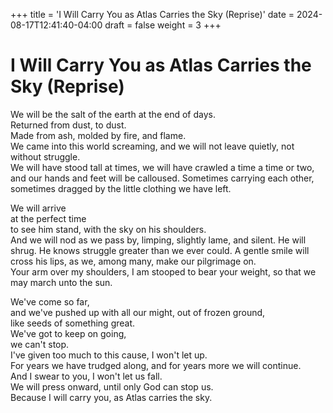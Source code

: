 +++
title = 'I Will Carry You as Atlas Carries the Sky (Reprise)'
date = 2024-08-17T12:41:40-04:00
draft = false
weight = 3
+++

# I Will Carry You as Atlas Carries the Sky (Reprise)

We will be the salt of the earth at the end of days.  
Returned from dust, to dust.  
Made from ash, molded by fire, and flame.  
We came into this world screaming, and we will not leave quietly, not without struggle.  
We will have stood tall at times, we will have crawled a time a time or two,  
and our hands and feet will be calloused.
Sometimes carrying each other, sometimes dragged by the little clothing we have left.

We will arrive  
at the perfect time  
to see him stand, with the sky on his shoulders.  
And we will nod as we pass by, limping, slightly lame, and silent. He will shrug. He knows struggle greater than we ever could.
A gentle smile will cross his lips, as we, among many, make our pilgrimage on.  
Your arm over my shoulders, I am stooped to bear your weight, so that we may march unto the sun.

We've come so far,  
and we've pushed up with all our might, out of frozen ground,  
like seeds of something great.  
We've got to keep on going,  
we can't stop.  
I've given too much to this cause, I won't let up.  
For years we have trudged along, and for years more we will continue.  
And I swear to you, I won't let us fall.  
We will press onward, until only God can stop us.  
Because I will carry you, as Atlas carries the sky.
